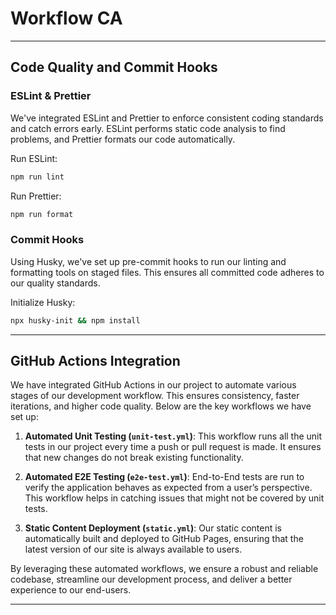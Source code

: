 # Workflow CA

---

## Code Quality and Commit Hooks

### ESLint & Prettier

We've integrated ESLint and Prettier to enforce consistent coding standards and catch errors early. ESLint performs static code analysis to find problems, and Prettier formats our code automatically.

Run ESLint:

```sh
npm run lint
```

Run Prettier:

```sh
npm run format
```

### Commit Hooks

Using Husky, we've set up pre-commit hooks to run our linting and formatting tools on staged files. This ensures all committed code adheres to our quality standards.

Initialize Husky:

```sh
npx husky-init && npm install
```

---

## GitHub Actions Integration

We have integrated GitHub Actions in our project to automate various stages of our development workflow. This ensures consistency, faster iterations, and higher code quality. Below are the key workflows we have set up:

1. **Automated Unit Testing (`unit-test.yml`)**: This workflow runs all the unit tests in our project every time a push or pull request is made. It ensures that new changes do not break existing functionality.

2. **Automated E2E Testing (`e2e-test.yml`)**: End-to-End tests are run to verify the application behaves as expected from a user’s perspective. This workflow helps in catching issues that might not be covered by unit tests.

3. **Static Content Deployment (`static.yml`)**: Our static content is automatically built and deployed to GitHub Pages, ensuring that the latest version of our site is always available to users.

By leveraging these automated workflows, we ensure a robust and reliable codebase, streamline our development process, and deliver a better experience to our end-users.

---
